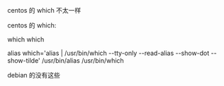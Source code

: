 
centos 的 which 不太一样

centos 的 which:


which which

alias which='alias | /usr/bin/which --tty-only --read-alias --show-dot --show-tilde'
    /usr/bin/alias
    /usr/bin/which



debian 的没有这些
